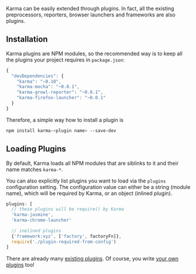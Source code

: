 Karma can be easily extended through plugins.
In fact, all the existing preprocessors, reporters, browser launchers and frameworks are also plugins.

## Installation

Karma plugins are NPM modules, so the recommended way is to keep all the plugins your project requires in `package.json`:

```javascript
{
  "devDependencies": {
    "karma": "~0.10",
    "karma-mocha": "~0.0.1",
    "karma-growl-reporter": "~0.0.1",
    "karma-firefox-launcher": "~0.0.1"
  }
}
```

Therefore, a simple way how to install a plugin is
```bash
npm install karma-<plugin name> --save-dev
```


## Loading Plugins
By default, Karma loads all NPM modules that are siblinks to it and their name matches `karma-*`.

You can also explicitly list plugins you want to load via the `plugins` configuration setting. The configuration value can either be
a string (module name), which will be required by Karma, or an object (inlined plugin).

```javascript
plugins: [
  // these plugins will be require() by Karma
  'karma-jasmine',
  'karma-chrome-launcher'

  // inelined plugins
  {'framework:xyz', ['factory', factoryFn]},
  require('./plugin-required-from-config')
]
```

There are already many [existing plugins]. Of course, you write [your own plugins] too!

[existing plugins]: https://npmjs.org/browse/keyword/karma-plugin
[your own plugins]: ../dev/plugins.html
